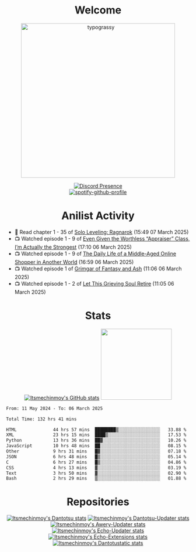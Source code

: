 <div align="center">

# Welcome
<a href="https://github.com/kawarimidoll/typograssy">
    <img alt="typograssy" src="https://typograssy.deno.dev/api?text=%E3%82%88%E3%81%86%E3%81%93%E3%81%9D%E3%81%BF%E3%81%AA%E3%81%95%E3%82%93%20-%20Itsmechinmoy--&&l0=none&l1=82d9d0&l2=027353&l3=038c4c&l4=01402e&bg=none&frame=none&speed=100&comment=" width="421.99">
</a>

[![Discord Presence](https://lanyard.cnrad.dev/api/523539866311720963?theme=dark&bg=Oe1116&animated=false&hideDiscrim=true&borderRadius=30px&hideActivity=whenNotUsed)](https://discord.com/users/523539866311720963)<br>
[![spotify-github-profile](https://spotify-github-profile.kittinanx.com/api/view?uid=31zczwoe3obxakjgkio7anubhkaq&cover_image=true&theme=novatorem&show_offline=true&background_color=121212&interchange=false&bar_color=53b14f&bar_color=ffffff&bar_color_cover=false)](https://spotify-github-profile.vercel.app/api/view?uid=31zczwoe3obxakjgkio7anubhkaq&redirect=true)
</div>

<div align="center">

# Anilist Activity
</div>
<!-- ANILIST_ACTIVITY:start -->

-   📖 Read chapter 1 - 35 of [Solo Leveling: Ragnarok](https://anilist.co/manga/179445) (15:49 07 March 2025)
-   📺 Watched episode 1 - 9 of [Even Given the Worthless “Appraiser” Class, I’m Actually the Strongest](https://anilist.co/anime/178548) (17:10 06 March 2025)
-   📺 Watched episode 1 - 9 of [The Daily Life of a Middle-Aged Online Shopper in Another World](https://anilist.co/anime/180292) (16:59 06 March 2025)
-   📺 Watched episode 1 of [Grimgar of Fantasy and Ash](https://anilist.co/anime/21428) (11:06 06 March 2025)
-   📺 Watched episode 1 - 2 of [Let This Grieving Soul Retire](https://anilist.co/anime/175019) (11:05 06 March 2025)

<!-- ANILIST_ACTIVITY:end -->
<div align="center">
    
# Stats
[![Itsmechinmoy's GitHub stats](https://github-readme-stats.vercel.app/api?username=itsmechinmoy&show_icons=true&theme=algolia)](https://github.com/anuraghazra/github-readme-stats)
<img src="https://github-readme-stackoverflow.vercel.app/?userID=25004176&theme=dark" height="194"/>
</div>
<!--START_SECTION:waka-->

```txt
From: 11 May 2024 - To: 06 March 2025

Total Time: 132 hrs 41 mins

HTML              44 hrs 57 mins  ████████▒░░░░░░░░░░░░░░░░   33.88 %
XML               23 hrs 15 mins  ████▒░░░░░░░░░░░░░░░░░░░░   17.53 %
Python            13 hrs 36 mins  ██▓░░░░░░░░░░░░░░░░░░░░░░   10.26 %
JavaScript        10 hrs 48 mins  ██░░░░░░░░░░░░░░░░░░░░░░░   08.15 %
Other             9 hrs 31 mins   █▓░░░░░░░░░░░░░░░░░░░░░░░   07.18 %
JSON              6 hrs 48 mins   █▒░░░░░░░░░░░░░░░░░░░░░░░   05.14 %
C                 6 hrs 27 mins   █▒░░░░░░░░░░░░░░░░░░░░░░░   04.86 %
CSS               4 hrs 13 mins   ▓░░░░░░░░░░░░░░░░░░░░░░░░   03.19 %
Text              3 hrs 50 mins   ▓░░░░░░░░░░░░░░░░░░░░░░░░   02.90 %
Bash              2 hrs 29 mins   ▒░░░░░░░░░░░░░░░░░░░░░░░░   01.88 %
```

<!--END_SECTION:waka-->
<div align="center">

# Repositories
[![Itsmechinmoy's Dantotsu stats](https://github-readme-stats.vercel.app/api/pin/?username=itsmechinmoy&repo=dantotsu&show_icons=true&theme=algolia&description_lines_count=1)](https://github.com/itsmechinmoy/dantotsu)
[![Itsmechinmoy's Dantotsu-Updater stats](https://github-readme-stats.vercel.app/api/pin/?username=itsmechinmoy&repo=dantotsu-updater&show_icons=true&theme=algolia&description_lines_count=1)](https://github.com/itsmechinmoy/dantotsu-updater)
[![Itsmechinmoy's Awery-Updater stats](https://github-readme-stats.vercel.app/api/pin/?username=itsmechinmoy&repo=awery-updater&show_icons=true&theme=algolia&description_lines_count=1)](https://github.com/itsmechinmoy/awery-updater)
[![Itsmechinmoy's Echo-Updater stats](https://github-readme-stats.vercel.app/api/pin/?username=itsmechinmoy&repo=echo-updater&show_icons=true&theme=algolia&description_lines_count=1)](https://github.com/itsmechinmoy/echo-updater)
[![Itsmechinmoy's Echo-Extensions stats](https://github-readme-stats.vercel.app/api/pin/?username=itsmechinmoy&repo=echo-extensions&show_icons=true&theme=algolia&description_lines_count=1)](https://github.com/itsmechinmoy/echo-extensions)
[![Itsmechinmoy's Dantotustatic stats](https://github-readme-stats.vercel.app/api/pin/?username=itsmechinmoy&repo=dantotustatic&show_icons=true&theme=algolia&description_lines_count=1)](https://github.com/itsmechinmoy/dantotustatic)
</div>
